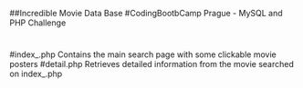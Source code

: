 ##Incredible Movie Data Base
#CodingBootbCamp Prague - MySQL and PHP Challenge
#
#
#
#index_.php 
Contains the main search page with some clickable movie posters
#detail.php
Retrieves detailed information from the movie searched on index_.php
